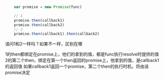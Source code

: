 ```js
    var promise = new Promise(func)

    // 1
    promise.then(callback1)
    promise.then(callback2)
    // 2
    promise.then(callback1).then(callback2)
```
请问1和2一样吗？如果不一样，区别在哪

1的then都绑定在promise上，他们的拿到的值，都是func执行resolve时提供的值
2的第二个then，绑定在第一个then返回的promise上，他拿到的值，是callback1的返回值
如果callback1返回一个promise，第二个then的执行时机，将由该promise决定
